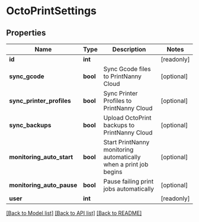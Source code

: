 # OctoPrintSettings


## Properties
Name | Type | Description | Notes
------------ | ------------- | ------------- | -------------
**id** | **int** |  | [readonly] 
**sync_gcode** | **bool** | Sync Gcode files to PrintNanny Cloud | [optional] 
**sync_printer_profiles** | **bool** | Sync Printer Profiles to PrintNanny Cloud | [optional] 
**sync_backups** | **bool** | Upload OctoPrint backups to PrintNanny Cloud | [optional] 
**monitoring_auto_start** | **bool** | Start PrintNanny monitoring automatically when a print job begins | [optional] 
**monitoring_auto_pause** | **bool** | Pause failing print jobs automatically | [optional] 
**user** | **int** |  | [readonly] 

[[Back to Model list]](../README.md#documentation-for-models) [[Back to API list]](../README.md#documentation-for-api-endpoints) [[Back to README]](../README.md)


